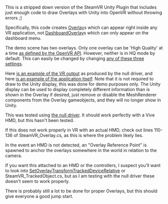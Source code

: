 This is a stripped down version of the SteamVR Unity Plugin that includes just enough code to draw Overlays with Unity into OpenVR without throwing errors ;]

Specifically, this code creates [Overlay](https://github.com/ValveSoftware/openvr/wiki/IVROverlay::CreateOverlay)s which can appear right inside any VR application, not [DashboardOverlay](https://github.com/ValveSoftware/openvr/wiki/IVROverlay::CreateDashboardOverlay)s which can only appear on the dashboard menu.

The demo scene has two overlays. Only one overlay can be 'High Quality' at a time [as defined by the OpenVR API](https://github.com/ValveSoftware/openvr/wiki/IVROverlay::SetHighQualityOverlay).
However, neither is in HQ mode by default. This can easily be changed by changing [any of these three settings](http://i.imgur.com/6SM7aab.png).

Here [is an example of the VR output](http://i.imgur.com/MMpTG20.jpg) as produced by the null driver, and here [is an example of the application itself](http://i.imgur.com/X1ju7lj.png).
Note that it is not required to draw to the Unity display, this was done for demo purposes only. The Unity display can be used to display completely different information than is shown in the Overlay if desired, just remove or disable the MeshRenderer components from the Overlay gameobjects, and they will no longer show in Unity.

This was tested using [the null driver](https://www.reddit.com/r/SteamVR/comments/4i40k7/cant_get_steamvr_to_work_with_null_driver/d2uxgh5). It should work perfectly with a Vive HMD, but this hasn't been tested.

If this does not work properly in VR with an actual HMD, check out lines 110-136 of SteamVR_Overlay.cs, as this is where the problem likely lies.

In the event an HMD is not detected, an "Overlay Reference Point" is spawned to anchor the overlays somewhere in the world in relation to the camera.

If you want this attached to an HMD or the controllers, I suspect you'll want to look into [SetOverlayTransformTrackedDeviceRelative](https://github.com/ValveSoftware/openvr/wiki/IVROverlay::SetOverlayTransformTrackedDeviceRelative) or SteamVR_TrackedObject.cs, but as I am testing with the null driver these doesn't seem to work properly.

There is probably still a lot to be done for proper Overlays, but this should give everyone a good jump start.
